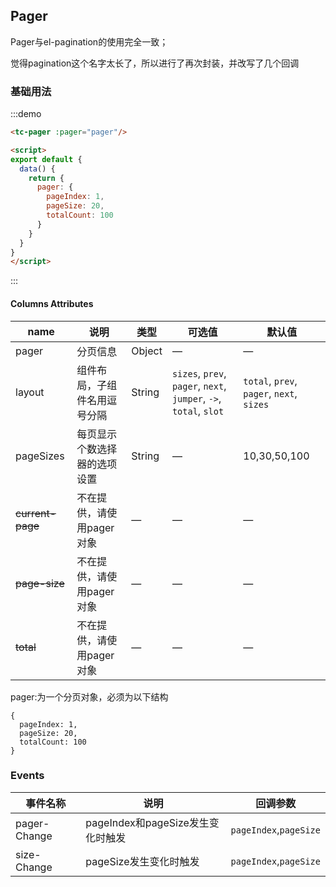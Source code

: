 ## Pager
Pager与el-pagination的使用完全一致；

觉得pagination这个名字太长了，所以进行了再次封装，并改写了几个回调

### 基础用法
:::demo
```html
<tc-pager :pager="pager"/>

<script>
export default {
  data() {
    return {
      pager: {
        pageIndex: 1,
        pageSize: 20,
        totalCount: 100
      }
    }
  }
}
</script>
```
:::

#### Columns Attributes

| name | 说明 | 类型            | 可选值  | 默认值   |
|-------------  |---------------- |---------------- |---------------------- |-------- |
| pager | 分页信息 | Object          | — | — |
| layout | 组件布局，子组件名用逗号分隔 | String          | `sizes`, `prev`, `pager`, `next`, `jumper`, `->`, `total`, `slot` | `total`, `prev`, `pager`, `next`, `sizes` |
| pageSizes | 每页显示个数选择器的选项设置 | String          | — | 10,30,50,100 |
| ~~current-page~~ | 不在提供，请使用pager对象 | —          | — | — |
| ~~page-size~~ | 不在提供，请使用pager对象 | —          | — | — |
| ~~total~~ | 不在提供，请使用pager对象 | —          | — | — |


pager:为一个分页对象，必须为以下结构
```
{
  pageIndex: 1,
  pageSize: 20,
  totalCount: 100
}
```

### Events
| 事件名称 | 说明 | 回调参数 |
|---------- |-------- |---------- |
| pager-Change | pageIndex和pageSize发生变化时触发 | `pageIndex`,`pageSize` |
| size-Change | pageSize发生变化时触发 | `pageIndex`,`pageSize` |